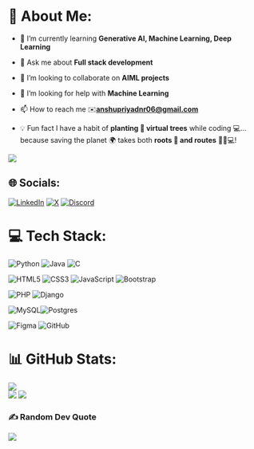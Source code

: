 # 💫 About Me:

- 🌱 I’m currently learning **Generative AI, Machine Learning, Deep Learning**

- 💬 Ask me about **Full stack development**

- 👯 I’m looking to collaborate on **AIML projects**

- 🤝 I’m looking for help with **Machine Learning**

- 📫 How to reach me ✉️**anshupriyadnr06@gmail.com**

- 💡 Fun fact I have a habit of **planting 🌱 virtual trees** while coding 💻... because saving the planet 🌍 takes both **roots 🌳 and routes** 🌱🚀💻!

[![](https://visitcount.itsvg.in/api?id=anshupriya06&icon=0&color=0)](https://visitcount.itsvg.in)

## 🌐 Socials:
 [![LinkedIn](https://img.shields.io/badge/LinkedIn-%230077B5.svg?logo=linkedin&logoColor=white)](https://linkedin.com/in/anshu-priya06) [![X](https://img.shields.io/badge/X-black.svg?logo=X&logoColor=white)](https://x.com/Anshu__Priya) [![Discord](https://img.shields.io/badge/Discord-%237289DA.svg?logo=discord&logoColor=white)](https://discord.gg/anshupriya6494)

# 💻 Tech Stack:
![Python](https://img.shields.io/badge/python-3670A0?style=for-the-badge&logo=python&logoColor=ffdd54) ![Java](https://img.shields.io/badge/java-%23ED8B00.svg?style=for-the-badge&logo=openjdk&logoColor=white) ![C](https://img.shields.io/badge/c-%2300599C.svg?style=for-the-badge&logo=c&logoColor=white)

![HTML5](https://img.shields.io/badge/html5-%23E34F26.svg?style=for-the-badge&logo=html5&logoColor=white) ![CSS3](https://img.shields.io/badge/css3-%231572B6.svg?style=for-the-badge&logo=css3&logoColor=white) ![JavaScript](https://img.shields.io/badge/javascript-%23323330.svg?style=for-the-badge&logo=javascript&logoColor=%23F7DF1E) ![Bootstrap](https://img.shields.io/badge/bootstrap-%238511FA.svg?style=for-the-badge&logo=bootstrap&logoColor=white)

![PHP](https://img.shields.io/badge/php-%23777BB4.svg?style=for-the-badge&logo=php&logoColor=white) ![Django](https://img.shields.io/badge/django-%23092E20.svg?style=for-the-badge&logo=django&logoColor=white) 

![MySQL](https://img.shields.io/badge/mysql-4479A1.svg?style=for-the-badge&logo=mysql&logoColor=white)![Postgres](https://img.shields.io/badge/postgres-%23316192.svg?style=for-the-badge&logo=postgresql&logoColor=white) 

![Figma](https://img.shields.io/badge/figma-%23F24E1E.svg?style=for-the-badge&logo=figma&logoColor=white) ![GitHub](https://img.shields.io/badge/github-%23121011.svg?style=for-the-badge&logo=github&logoColor=white) 
# 📊 GitHub Stats:
![](https://github-readme-stats.vercel.app/api/top-langs/?username=anshupriya06&theme=dark&hide_border=false&include_all_commits=false&count_private=false&layout=compact) <br/>
![](https://github-readme-stats.vercel.app/api?username=anshupriya06&theme=dark&hide_border=false&include_all_commits=false&count_private=false)
![](https://github-readme-streak-stats.herokuapp.com/?user=anshupriya06&theme=dark&hide_border=false)
 


### ✍️ Random Dev Quote
![](https://quotes-github-readme.vercel.app/api?type=horizontal&theme=radical)
<!-- Proudly created with GPRM ( https://gprm.itsvg.in ) -->
